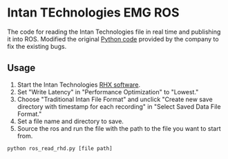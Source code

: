 # Intan TEchnologies EMG ROS
The code for reading the Intan Technologies file in real time and publishing it into ROS. Modified the original [Python code](https://intantech.com/files/load_intan_rhd_format.zip) provided by the company to fix the existing bugs.

## Usage
1. Start the Intan Technologies [RHX software](https://intantech.com/downloads.html?tabSelect=Software).
2. Set "Write Latency" in "Performance Optimization" to "Lowest."
3. Choose "Traditional Intan File Format" and unclick "Create new save directory with timestamp for each recording" in "Select Saved Data File Format."
4. Set a file name and directory to save.
5. Source the ros and run the file with the path to the file you want to start from.
```bash
python ros_read_rhd.py [file path]
```
